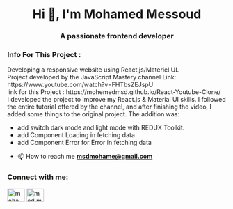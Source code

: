 <h1 align="center">Hi 👋, I'm Mohamed Messoud</h1>
<h3 align="center">A passionate frontend developer</h3>

<h3>Info For This Project : </h3>
Developing a responsive website using React.js/Materiel UI.<br/>
Project developed by the JavaScript Mastery channel Link: https://www.youtube.com/watch?v=FHTbsZEJspU <br/>
link for this Project : https://mohemedmsd.github.io/React-Youtube-Clone/ <br />
I developed the project to improve my React.js & Material UI skills. I followed the entire tutorial offered by the channel,
and after finishing the video, I added some things to the original project. The addition was:<br/>
<ul>
  <li>add switch dark mode and light mode with REDUX Toolkit.</li>
  <li>add Component Loading in fetching data</li>
  <li>add Component Error for Error in fetching data</li>
</ul>

- 📫 How to reach me **msdmohame@gmail.com**
<h3 align="left">Connect with me:</h3>
<p align="left">
<a href="https://www.linkedin.com/in/mohamed-messoud-69762b250/" target="blank"><img align="center" src="https://raw.githubusercontent.com/rahuldkjain/github-profile-readme-generator/master/src/images/icons/Social/linked-in-alt.svg" alt="mohamed messoud" height="30" width="40" /></a>
<a href="https://instagram.com/med.messoud" target="blank"><img align="center" src="https://raw.githubusercontent.com/rahuldkjain/github-profile-readme-generator/master/src/images/icons/Social/instagram.svg" alt="med.messoud" height="30" width="40" /></a>
</p>
